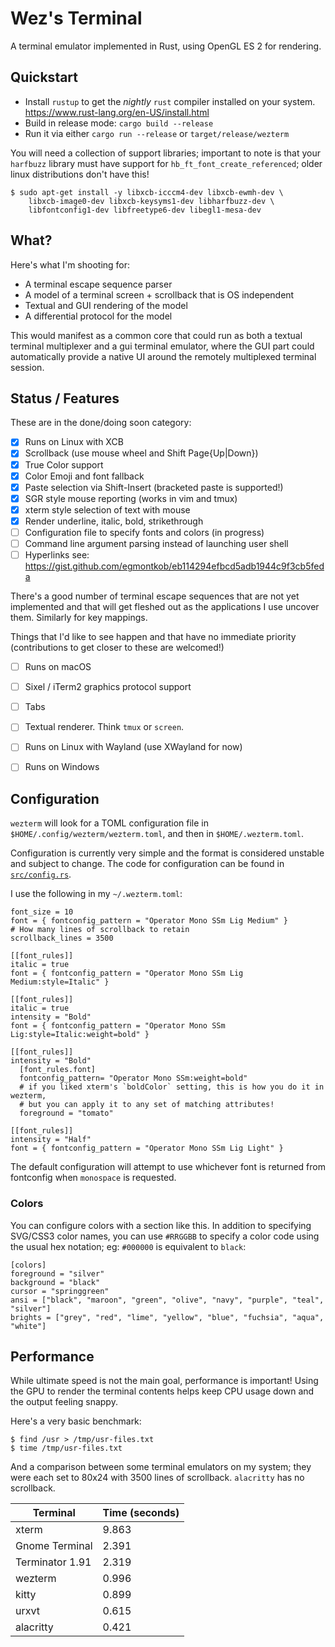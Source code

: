 # Wez's Terminal

A terminal emulator implemented in Rust, using OpenGL ES 2 for rendering.

## Quickstart

* Install `rustup` to get the *nightly* `rust` compiler installed on your system.
  https://www.rust-lang.org/en-US/install.html
* Build in release mode: `cargo build --release`
* Run it via either `cargo run --release` or `target/release/wezterm`

You will need a collection of support libraries; important to note is that
your `harfbuzz` library must have support for `hb_ft_font_create_referenced`;
older linux distributions don't have this!

```
$ sudo apt-get install -y libxcb-icccm4-dev libxcb-ewmh-dev \
    libxcb-image0-dev libxcb-keysyms1-dev libharfbuzz-dev \
    libfontconfig1-dev libfreetype6-dev libegl1-mesa-dev
```

## What?

Here's what I'm shooting for:

* A terminal escape sequence parser
* A model of a terminal screen + scrollback that is OS independent
* Textual and GUI rendering of the model
* A differential protocol for the model

This would manifest as a common core that could run as both a textual
terminal multiplexer and a gui terminal emulator, where the GUI part
could automatically provide a native UI around the remotely multiplexed
terminal session.

## Status / Features

These are in the done/doing soon category:

- [x] Runs on Linux with XCB
- [x] Scrollback (use mouse wheel and Shift Page{Up|Down})
- [x] True Color support
- [x] Color Emoji and font fallback
- [x] Paste selection via Shift-Insert (bracketed paste is supported!)
- [x] SGR style mouse reporting (works in vim and tmux)
- [x] xterm style selection of text with mouse
- [x] Render underline, italic, bold, strikethrough
- [ ] Configuration file to specify fonts and colors (in progress)
- [ ] Command line argument parsing instead of launching user shell
- [ ] Hyperlinks see: https://gist.github.com/egmontkob/eb114294efbcd5adb1944c9f3cb5feda

There's a good number of terminal escape sequences that are not yet implemented
and that will get fleshed out as the applications I use uncover them.
Similarly for key mappings.

Things that I'd like to see happen and that have no immediate priority
(contributions to get closer to these are welcomed!)

- [ ] Runs on macOS
- [ ] Sixel / iTerm2 graphics protocol support
- [ ] Tabs
- [ ] Textual renderer.  Think `tmux` or `screen`.
- [ ] Runs on Linux with Wayland (use XWayland for now)
- [ ] Runs on Windows


## Configuration

`wezterm` will look for a TOML configuration file in `$HOME/.config/wezterm/wezterm.toml`,
and then in `$HOME/.wezterm.toml`.

Configuration is currently very simple and the format is considered unstable and subject
to change.  The code for configuration can be found in [`src/config.rs`](src/config.rs).

I use the following in my `~/.wezterm.toml`:

```
font_size = 10
font = { fontconfig_pattern = "Operator Mono SSm Lig Medium" }
# How many lines of scrollback to retain
scrollback_lines = 3500

[[font_rules]]
italic = true
font = { fontconfig_pattern = "Operator Mono SSm Lig Medium:style=Italic" }

[[font_rules]]
italic = true
intensity = "Bold"
font = { fontconfig_pattern = "Operator Mono SSm Lig:style=Italic:weight=bold" }

[[font_rules]]
intensity = "Bold"
  [font_rules.font]
  fontconfig_pattern= "Operator Mono SSm:weight=bold"
  # if you liked xterm's `boldColor` setting, this is how you do it in wezterm,
  # but you can apply it to any set of matching attributes!
  foreground = "tomato"

[[font_rules]]
intensity = "Half"
font = { fontconfig_pattern = "Operator Mono SSm Lig Light" }
```

The default configuration will attempt to use whichever font is returned from
fontconfig when `monospace` is requested.

### Colors

You can configure colors with a section like this.  In addition to specifying
SVG/CSS3 color names, you can use `#RRGGBB` to specify a color code using the
usual hex notation; eg: `#000000` is equivalent to `black`:

```
[colors]
foreground = "silver"
background = "black"
cursor = "springgreen"
ansi = ["black", "maroon", "green", "olive", "navy", "purple", "teal", "silver"]
brights = ["grey", "red", "lime", "yellow", "blue", "fuchsia", "aqua", "white"]
```

## Performance

While ultimate speed is not the main goal, performance is important!
Using the GPU to render the terminal contents helps keep CPU usage down
and the output feeling snappy.

Here's a very basic benchmark:

```
$ find /usr > /tmp/usr-files.txt
$ time /tmp/usr-files.txt
```

And a comparison between some terminal emulators on my system; they were each
set to 80x24 with 3500 lines of scrollback.  `alacritty` has no scrollback.

| Terminal | Time (seconds) |
|----------|------|
| xterm | 9.863 |
| Gnome Terminal | 2.391 |
| Terminator 1.91 | 2.319 |
| wezterm | 0.996 |
| kitty | 0.899 |
| urxvt | 0.615 |
| alacritty | 0.421 |
